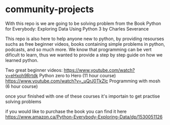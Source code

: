 ﻿# community-projects
With this repo is we are going to be solving problem from the Book
Python for Everybody: Exploring Data Using Python 3  by Charles Severance



This repo is also here to help anyone new to python, by providing resourses suchs as free beginner videos, books containing simple problems in python,
podcasts, and so much more.
We know that programming can be vert dificult to learn, thus we wanted to provide a step by step guide on how we learned python.


Two great beginner videos:   https://www.youtube.com/watch?v=eHxoh9Rrtdk   Python zero to Hero (11 hour course)
                             https://www.youtube.com/watch?v=_uQrJ0TkZlc   Programming with mosh (6 hour course) 


once your finished with one of these courses it's importain to get practise solving problems

if you would like to purchase the book you can find it here
https://www.amazon.ca/Python-Everybody-Exploring-Data/dp/1530051126


